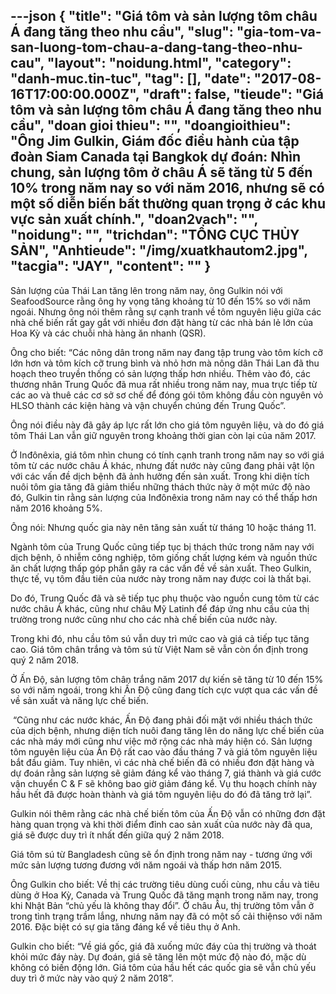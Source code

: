 ---json
{
    "title": "Giá tôm và sản lượng tôm châu Á đang tăng theo nhu cầu",
    "slug": "gia-tom-va-san-luong-tom-chau-a-dang-tang-theo-nhu-cau",
    "layout": "noidung.html",
    "category": "danh-muc.tin-tuc",
    "tag": [],
    "date": "2017-08-16T17:00:00.000Z",
    "draft": false,
    "tieude": "Giá tôm và sản lượng tôm châu Á đang tăng theo nhu cầu",
    "doan gioi thieu": "",
    "doangioithieu": "Ông Jim Gulkin, Giám đốc điều hành của tập đoàn Siam Canada tại Bangkok dự đoán: Nhìn chung, sản lượng tôm ở châu Á sẽ tăng từ 5 đến 10% trong năm nay so với năm 2016, nhưng sẽ có một số diễn biến bất thường quan trọng ở các khu vực sản xuất chính.",
    "doan2vach": "",
    "noidung": "",
    "trichdan": "TỔNG CỤC THỦY SẢN",
    "Anhtieude": "/img/xuatkhautom2.jpg",
    "tacgia": "JAY",
    "__content__": ""
}
---
<p><span style="font-size:14px">Sản lượng của Th&aacute;i Lan tăng l&ecirc;n trong năm nay, &ocirc;ng Gulkin n&oacute;i với SeafoodSource rằng &ocirc;ng hy vọng tăng khoảng từ 10 đến 15% so với năm ngo&aacute;i. Nhưng &ocirc;ng n&oacute;i th&ecirc;m rằng sự cạnh tranh về t&ocirc;m nguy&ecirc;n liệu giữa c&aacute;c nh&agrave; chế biến rất gay gắt với nhiều đơn đặt h&agrave;ng từ c&aacute;c nh&agrave; b&aacute;n lẻ lớn của Hoa Kỳ v&agrave; c&aacute;c chuỗi nh&agrave; h&agrave;ng ăn nhanh (QSR).</span></p>

<p><span style="font-size:14px">&Ocirc;ng cho biết: &ldquo;C&aacute;c n&ocirc;ng d&acirc;n trong năm nay đang tập trung v&agrave;o t&ocirc;m k&iacute;ch cỡ lớn hơn v&agrave; t&ocirc;m k&iacute;ch cỡ trung b&igrave;nh v&agrave; nhỏ hơn m&agrave; n&ocirc;ng d&acirc;n Th&aacute;i Lan đ&atilde; thu hoạch theo truyền thống c&oacute; sản lượng thấp hơn nhiều. Th&ecirc;m v&agrave;o đ&oacute;, c&aacute;c thương nh&acirc;n Trung Quốc đ&atilde; mua rất nhiều trong năm nay, mua trực tiếp từ c&aacute;c ao v&agrave; thu&ecirc; c&aacute;c cơ sở sơ chế để đ&oacute;ng g&oacute;i t&ocirc;m kh&ocirc;ng đầu c&ograve;n nguy&ecirc;n vỏ HLSO th&agrave;nh c&aacute;c kiện h&agrave;ng v&agrave; vận chuyển ch&uacute;ng đến Trung Quốc&rdquo;.</span></p>

<p><span style="font-size:14px">&Ocirc;ng n&oacute;i điều n&agrave;y đ&atilde; g&acirc;y &aacute;p lực rất lớn cho gi&aacute; t&ocirc;m nguy&ecirc;n liệu, v&agrave; do đ&oacute; gi&aacute; t&ocirc;m Th&aacute;i Lan vẫn giữ nguy&ecirc;n trong khoảng thời gian c&ograve;n lại của năm 2017.</span></p>

<p><span style="font-size:14px">Ở Inđ&ocirc;n&ecirc;xia, gi&aacute; t&ocirc;m nh&igrave;n chung c&oacute; t&iacute;nh cạnh tranh trong năm nay so với gi&aacute; t&ocirc;m từ c&aacute;c nước ch&acirc;u &Aacute; kh&aacute;c, nhưng đất nước n&agrave;y cũng đang phải vật lộn với c&aacute;c vấn đề dịch bệnh đ&atilde; ảnh hưởng đến sản xuất. Trong khi diện t&iacute;ch nu&ocirc;i t&ocirc;m gia tăng đ&atilde; giảm thiểu những th&aacute;ch thức n&agrave;y ở một mức độ n&agrave;o đ&oacute;, Gulkin tin rằng sản lượng của Inđ&ocirc;n&ecirc;xia trong năm nay c&oacute; thể thấp hơn năm 2016 khoảng 5%.</span></p>

<p><span style="font-size:14px">&Ocirc;ng n&oacute;i: Nhưng quốc gia n&agrave;y n&ecirc;n tăng sản xuất từ ​​th&aacute;ng 10 hoặc th&aacute;ng 11.</span></p>

<p><span style="font-size:14px">Ng&agrave;nh t&ocirc;m của Trung Quốc cũng tiếp tục bị th&aacute;ch thức trong năm nay với dịch bệnh, &ocirc; nhiễm c&ocirc;ng nghiệp, t&ocirc;m giống chất lượng k&eacute;m v&agrave; nguồn thức ăn chất lượng thấp g&oacute;p phần g&acirc;y ra c&aacute;c vấn đề về sản xuất. Theo Gulkin, thực tế, vụ t&ocirc;m đầu ti&ecirc;n của nước n&agrave;y trong năm nay được coi l&agrave; thất bại.</span></p>

<p><span style="font-size:14px">Do đ&oacute;, Trung Quốc đ&atilde; v&agrave; sẽ tiếp tục phụ thuộc v&agrave;o nguồn cung t&ocirc;m từ c&aacute;c nước ch&acirc;u &Aacute; kh&aacute;c, cũng như ch&acirc;u Mỹ Latinh để đ&aacute;p ứng nhu cầu của thị trường trong nước cũng như cho c&aacute;c nh&agrave; chế biến của nước n&agrave;y.</span></p>

<p><span style="font-size:14px">Trong khi đ&oacute;, nhu cầu t&ocirc;m s&uacute; vẫn duy tr&igrave; mức cao v&agrave; gi&aacute; cả tiếp tục tăng cao. Gi&aacute; t&ocirc;m ch&acirc;n trắng v&agrave; t&ocirc;m s&uacute; từ Việt Nam sẽ vẫn c&ograve;n ổn định trong qu&yacute; 2 năm 2018.</span></p>

<p><span style="font-size:14px">Ở Ấn Độ, sản lượng t&ocirc;m ch&acirc;n trắng năm 2017 dự kiến ​​sẽ tăng từ 10 đến 15% so với năm ngo&aacute;i, trong khi Ấn Độ cũng đang t&iacute;ch cực vượt qua c&aacute;c vấn đề về sản xuất v&agrave; năng lực chế biến.</span></p>

<p><span style="font-size:14px">&nbsp;&ldquo;Cũng như c&aacute;c nước kh&aacute;c, Ấn Độ đang phải đối mặt với nhiều th&aacute;ch thức của dịch bệnh, nhưng diện t&iacute;ch nu&ocirc;i đang tăng l&ecirc;n do năng lực chế biến của c&aacute;c nh&agrave; m&aacute;y mới cũng như việc mở rộng c&aacute;c nh&agrave; m&aacute;y hiện c&oacute;. Sản lượng t&ocirc;m nguy&ecirc;n liệu của Ấn Độ rất cao v&agrave;o đầu th&aacute;ng 7 v&agrave; gi&aacute; t&ocirc;m nguy&ecirc;n liệu bắt đầu giảm. Tuy nhi&ecirc;n, v&igrave; c&aacute;c nh&agrave; chế biến đ&atilde; c&oacute; nhiều đơn đặt h&agrave;ng v&agrave; dự đo&aacute;n rằng sản lượng sẽ giảm đ&aacute;ng kể v&agrave;o th&aacute;ng 7, gi&aacute; th&agrave;nh v&agrave; gi&aacute; cước vận chuyển C &amp; F sẽ kh&ocirc;ng bao giờ giảm đ&aacute;ng kể. Vụ thu hoạch ch&iacute;nh n&agrave;y hầu hết đ&atilde; được ho&agrave;n th&agrave;nh v&agrave; gi&aacute; t&ocirc;m nguy&ecirc;n liệu do đ&oacute; đ&atilde; tăng trở lại&rdquo;.</span></p>

<p><span style="font-size:14px">Gulkin n&oacute;i th&ecirc;m rằng c&aacute;c nh&agrave; chế biến t&ocirc;m của Ấn Độ vẫn c&oacute; những đơn đặt h&agrave;ng quan trọng v&agrave; khi thời điểm đỉnh cao sản xuất của nước n&agrave;y đ&atilde; qua, gi&aacute; sẽ được duy tr&igrave; &iacute;t nhất đến giữa qu&yacute; 2 năm 2018.</span></p>

<p><span style="font-size:14px">Gi&aacute; t&ocirc;m s&uacute; từ Bangladesh cũng sẽ ổn định trong năm nay - tương ứng với mức sản lượng tương đương với năm ngo&aacute;i v&agrave; thấp hơn năm 2015.</span></p>

<p><span style="font-size:14px">&Ocirc;ng Gulkin cho biết: Về thị c&aacute;c trường ti&ecirc;u d&ugrave;ng cuối c&ugrave;ng, nhu cầu v&agrave; ti&ecirc;u d&ugrave;ng ở Hoa Kỳ, Canada v&agrave; Trung Quốc đ&atilde; tăng mạnh trong năm nay, trong khi Nhật Bản &ldquo;chủ yếu l&agrave; kh&ocirc;ng thay đổi&rdquo;. Ở ch&acirc;u &Acirc;u, thị trường t&ocirc;m vẫn ở trong t&igrave;nh trạng trầm lắng, nhưng năm nay đ&atilde; c&oacute; một số cải thiệnso với năm 2016. Đặc biệt c&oacute; sự gia tăng đ&aacute;ng kể về ti&ecirc;u thụ ở Anh.</span></p>

<p><span style="font-size:14px">Gulkin cho biết: &ldquo;Về gi&aacute; gốc, gi&aacute; đ&atilde; xuống mức đ&aacute;y của thị trường v&agrave; tho&aacute;t khỏi mức đ&aacute;y n&agrave;y. Dự đo&aacute;n, gi&aacute; sẽ tăng l&ecirc;n một mức độ n&agrave;o đ&oacute;, mặc d&ugrave; kh&ocirc;ng c&oacute; biến động lớn. Gi&aacute; t&ocirc;m của hầu hết c&aacute;c quốc gia sẽ vẫn chủ yếu duy tr&igrave; ở mức n&agrave;y v&agrave;o qu&yacute; 2 năm 2018&rdquo;.</span></p>

